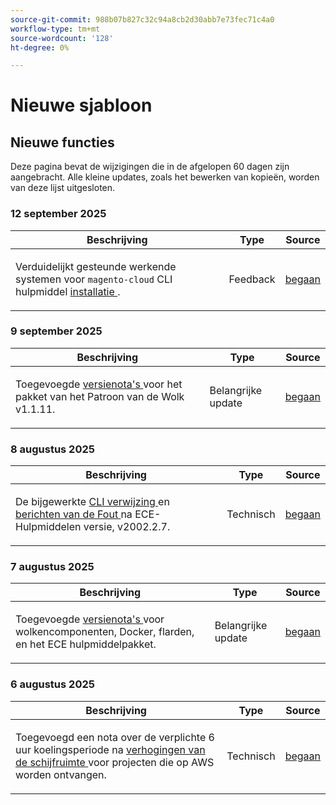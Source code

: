 ```yaml
---
source-git-commit: 988b07b827c32c94a8cb2d30abb7e73fec71c4a0
workflow-type: tm+mt
source-wordcount: '128'
ht-degree: 0%

---
```

# Nieuwe sjabloon

## Nieuwe functies

Deze pagina bevat de wijzigingen die in de afgelopen 60 dagen zijn aangebracht. Alle kleine updates, zoals het bewerken van kopieën, worden van deze lijst uitgesloten.

### 12 september 2025

<table style="table-layout:auto;">
  <thead>
    <tr>
      <th>Beschrijving</th>
      <th>Type</th>
      <th>Source</th>
    </tr>
  </thead>
  <tbody>
    <tr>
      <td><p>Verduidelijkt gesteunde werkende systemen voor <code class="language-plaintext highlighter-rouge">magento-cloud</code> CLI hulpmiddel <a href="https://experienceleague.adobe.com/nl/docs/commerce-on-cloud/user-guide/dev-tools/cloud-cli/cloud-cli-overview"> installatie </a>.</p>
</td>
      <td>
        Feedback
      </td>
      <td><a href="https://github.com/AdobeDocs/commerce-on-cloud.en/commit/abae1d93c8e2a8cd9658c338835806f239c34464">begaan</a></td>
    </tr>
  </tbody>
</table>

### 9 september 2025

<table style="table-layout:auto;">
  <thead>
    <tr>
      <th>Beschrijving</th>
      <th>Type</th>
      <th>Source</th>
    </tr>
  </thead>
  <tbody>
    <tr>
      <td><p>Toegevoegde <a href="https://experienceleague.adobe.com/nl/docs/commerce-on-cloud/user-guide/release-notes/cloud-patches"> versienota's </a> voor het pakket van het Patroon van de Wolk v1.1.11.</p>
</td>
      <td>
        Belangrijke update
      </td>
      <td><a href="https://github.com/AdobeDocs/commerce-on-cloud.en/commit/2b6f0790dbfb47472fd06db4a46e36c847873eb7">begaan</a></td>
    </tr>
  </tbody>
</table>

### 8 augustus 2025

<table style="table-layout:auto;">
  <thead>
    <tr>
      <th>Beschrijving</th>
      <th>Type</th>
      <th>Source</th>
    </tr>
  </thead>
  <tbody>
    <tr>
      <td><p>De bijgewerkte <a href="https://experienceleague.adobe.com/nl/docs/commerce-on-cloud/user-guide/dev-tools/ece-tools/ece-tools-cli-reference"> CLI verwijzing </a> en <a href="https://experienceleague.adobe.com/nl/docs/commerce-on-cloud/user-guide/dev-tools/ece-tools/error-reference"> berichten van de Fout </a> na ECE-Hulpmiddelen versie, v2002.2.7.</p>
</td>
      <td>
        Technisch
      </td>
      <td><a href="https://github.com/AdobeDocs/commerce-on-cloud.en/commit/8cf7b01cbd9fe32a89d83db5b4eac7638b834c49">begaan</a></td>
    </tr>
  </tbody>
</table>

### 7 augustus 2025

<table style="table-layout:auto;">
  <thead>
    <tr>
      <th>Beschrijving</th>
      <th>Type</th>
      <th>Source</th>
    </tr>
  </thead>
  <tbody>
    <tr>
      <td><p>Toegevoegde <a href="https://experienceleague.adobe.com/nl/docs/commerce-on-cloud/user-guide/release-notes/cloud-tools-suite"> versienota's </a> voor wolkencomponenten, Docker, flarden, en het ECE hulpmiddelpakket.</p>
</td>
      <td>
        Belangrijke update
      </td>
      <td><a href="https://github.com/AdobeDocs/commerce-on-cloud.en/commit/7aecdc89a2f4e0103cfe46ed1c2dc7b93566baf5">begaan</a></td>
    </tr>
  </tbody>
</table>

### 6 augustus 2025

<table style="table-layout:auto;">
  <thead>
    <tr>
      <th>Beschrijving</th>
      <th>Type</th>
      <th>Source</th>
    </tr>
  </thead>
  <tbody>
    <tr>
      <td><p>Toegevoegd een nota over de verplichte 6 uur koelingsperiode na <a href="https://experienceleague.adobe.com/nl/docs/commerce-on-cloud/user-guide/develop/storage/manage-disk-space"> verhogingen van de schijfruimte </a> voor projecten die op AWS worden ontvangen.</p>
</td>
      <td>
        Technisch
      </td>
      <td><a href="https://github.com/AdobeDocs/commerce-on-cloud.en/commit/a04d056377da4fec9a54503d959f90ebf605de41">begaan</a></td>
    </tr>
  </tbody>
</table>
